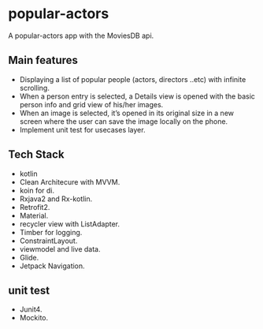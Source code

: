 # popular-actors
A popular-actors app with the MoviesDB api.

## Main features
- Displaying a list of popular people (actors, directors ..etc) with infinite scrolling.
- When a person entry is selected, a Details view is opened with the basic person info and grid view of his/her images.
- When an image is selected, it’s opened in its original size in a new screen where the user can save the image locally on the phone.
- Implement unit test for usecases layer.

## Tech Stack
- kotlin 
- Clean Architecure with MVVM.
- koin for di.
- Rxjava2 and Rx-kotlin.
- Retrofit2.
- Material.
- recycler view with ListAdapter.
- Timber for logging.
- ConstraintLayout.
- viewmodel and live data.
- Glide.
- Jetpack Navigation.

## unit test
- Junit4.
- Mockito.



 
